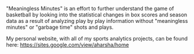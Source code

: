 "Meaningless Minutes" is an effort to further understand the game of basketball by looking into the statistical changes in box scores and season data as a result of analyzing play by play information without "meaningless minutes" or "garbage time" shots and plays.

My personal website, with all of my sports analytics projects, can be found here: https://sites.google.com/view/aharsha/home
